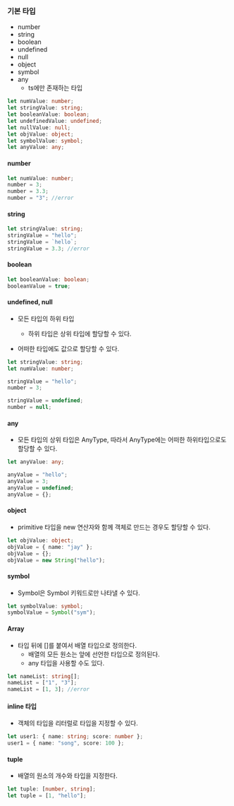 ### 기본 타입

- number
- string
- boolean
- undefined
- null
- object
- symbol
- any
  - ts에만 존재하는 타입

```ts
let numValue: number;
let stringValue: string;
let booleanValue: boolean;
let undefinedValue: undefined;
let nullValue: null;
let objValue: object;
let symbolValue: symbol;
let anyValue: any;
```

#### number

```ts
let numValue: number;
number = 3;
number = 3.3;
number = "3"; //error
```

#### string

```ts
let stringValue: string;
stringValue = "hello";
stringValue = `hello`;
stringValue = 3.3; //error
```

#### boolean

```ts
let booleanValue: boolean;
booleanValue = true;
```

#### undefined, null

- 모든 타입의 하위 타입

  - 하위 타입은 상위 타입에 할당할 수 있다.

- 어떠한 타입에도 값으로 할당할 수 있다.

```ts
let stringValue: string;
let numValue: number;

stringValue = "hello";
number = 3;

stringValue = undefined;
number = null;
```

#### any

- 모든 타입의 상위 타입은 AnyType, 따라서 AnyType에는 어떠한 하위타입으로도 할당할 수 있다.

```ts
let anyValue: any;

anyValue = "hello";
anyValue = 3;
anyValue = undefined;
anyValue = {};
```

#### object

- primitive 타입을 new 연산자와 함께 객체로 만드는 경우도 할당할 수 있다.

```ts
let objValue: object;
objValue = { name: "jay" };
objValue = {};
objValue = new String("hello");
```

#### symbol

- Symbol은 Symbol 키워드로만 나타낼 수 있다.

```ts
let symbolValue: symbol;
symbolValue = Symbol("sym");
```

#### Array

- 타입 뒤에 []를 붙여서 배열 타입으로 정의한다.
  - 배열의 모든 원소는 앞에 선언한 타입으로 정의된다.
  - any 타입을 사용할 수도 있다.

```ts
let nameList: string[];
nameList = ["1", "3"];
nameList = [1, 3]; //error
```

#### inline 타입

- 객체의 타입을 리터럴로 타입을 지정할 수 있다.

```ts
let user1: { name: string; score: number };
user1 = { name: "song", score: 100 };
```

#### tuple

- 배열의 원소의 개수와 타입을 지정한다.

```ts
let tuple: [number, string];
let tuple = [1, "hello"];
```
